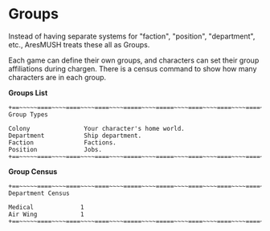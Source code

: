 Groups
====

Instead of having separate systems for "faction", "position", "department", etc., AresMUSH treats these all as Groups.  

Each game can define their own groups, and characters can set their group affiliations during chargen.  There is a census command to show how many characters are in each group.

**Groups List**

    +==~~~~~====~~~~====~~~~====~~~~=====~~~~=====~~~~====~~~~====~~~~====~~~~~==+
    Group Types
    
    Colony               Your character's home world.
    Department           Ship department.
    Faction              Factions.
    Position             Jobs.
    +==~~~~~====~~~~====~~~~====~~~~=====~~~~=====~~~~====~~~~====~~~~====~~~~~==+

**Group Census**

    +==~~~~~====~~~~====~~~~====~~~~=====~~~~=====~~~~====~~~~====~~~~====~~~~~==+
    Department Census
    
    Medical             1
    Air Wing            1
    +==~~~~~====~~~~====~~~~====~~~~=====~~~~=====~~~~====~~~~====~~~~====~~~~~==+
